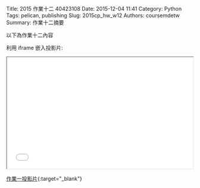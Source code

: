 Title: 2015 作業十二 40423108
Date: 2015-12-04 11:41
Category: Python
Tags: pelican, publishing
Slug: 2015cp_hw_w12
Authors: coursemdetw
Summary: 作業十二摘要

以下為作業十二內容

利用 iframe 嵌入投影片:

<iframe src="w12.html" width="500" height="300"></iframe>

[作業一投影片](w12.html){:target="_blank"}

